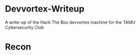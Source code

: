 # Devvortex-Writeup
A write-up of the Hack The Box devvortex machine for the TAMU Cybersecurity Club 

# Recon
